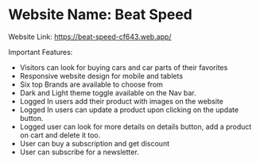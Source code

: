 # Website Name: Beat Speed

Website Link: https://beat-speed-cf643.web.app/

Important Features:

- Visitors can look for buying cars and car parts of their favorites
- Responsive website design for mobile and tablets
- Six top Brands are available to choose from
- Dark and Light theme toggle available on the Nav bar.
- Logged In users add their product with images on the website
- Logged In users can update a product upon clicking on the update button.
- Logged user can look for more details on details button, add a product on cart and delete it too.
- User can buy a subscription and get discount
- User can subscribe for a newsletter.
